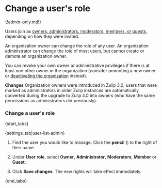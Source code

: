 # Change a user's role

{!admin-only.md!}

Users join as [owners, administrators, moderators, members, or
guests](/help/roles-and-permissions), depending on how they were
invited.

An organization owner can change the role of any user.  An
organization administrator can change the role of most users, but
cannot create or demote an organization owner.

You can revoke your own owner or administrative privileges if
there is at least one other owner in the organization (consider
promoting a new owner or [deactivating the
organization](/help/deactivate-your-organization) instead).

**Changes** Organization owners were introduced in Zulip 3.0; users
that were marked as administrators in older Zulip instances are
automatically converted during the upgrade to Zulip 3.0 into owners
(who have the same permissions as administrators did previously).

### Change a user's role

{start_tabs}

{settings_tab|user-list-admin}

1. Find the user you would like to manage. Click the **pencil**
(<i class="fa fa-pencil"></i>) to the right of their name.

1. Under **User role**, select **Owner**, **Administrator**, **Moderators**, **Member** or **Guest**.

1. Click **Save changes**. The new rights will take effect immediately.

{end_tabs}
